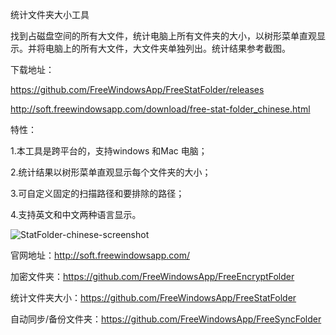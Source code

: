 统计文件夹大小工具

找到占磁盘空间的所有大文件，统计电脑上所有文件夹的大小，以树形菜单直观显示。并将电脑上的所有大文件，大文件夹单独列出。统计结果参考截图。

下载地址：

https://github.com/FreeWindowsApp/FreeStatFolder/releases

http://soft.freewindowsapp.com/download/free-stat-folder_chinese.html

特性：

1.本工具是跨平台的，支持windows 和Mac 电脑；

2.统计结果以树形菜单直观显示每个文件夹的大小；

3.可自定义固定的扫描路径和要排除的路径；

4.支持英文和中文两种语言显示。



![StatFolder-chinese-screenshot](https://user-images.githubusercontent.com/58068964/99369657-aaa67180-28f7-11eb-9f1e-3e6173cd8731.png)


官网地址：http://soft.freewindowsapp.com/

加密文件夹：https://github.com/FreeWindowsApp/FreeEncryptFolder

统计文件夹大小：https://github.com/FreeWindowsApp/FreeStatFolder

自动同步/备份文件夹：https://github.com/FreeWindowsApp/FreeSyncFolder



